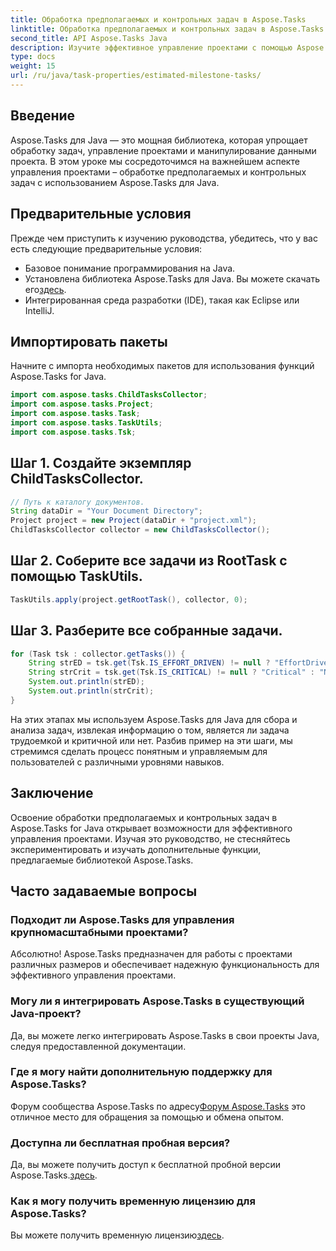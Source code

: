 ```yaml
---
title: Обработка предполагаемых и контрольных задач в Aspose.Tasks
linktitle: Обработка предполагаемых и контрольных задач в Aspose.Tasks
second_title: API Aspose.Tasks Java
description: Изучите эффективное управление проектами с помощью Aspose.Tasks для Java. Легко справляйтесь с предполагаемыми и этапными задачами. Загрузите библиотеку прямо сейчас!
type: docs
weight: 15
url: /ru/java/task-properties/estimated-milestone-tasks/
---
```

## Введение
Aspose.Tasks для Java — это мощная библиотека, которая упрощает обработку задач, управление проектами и манипулирование данными проекта. В этом уроке мы сосредоточимся на важнейшем аспекте управления проектами – обработке предполагаемых и контрольных задач с использованием Aspose.Tasks для Java.
## Предварительные условия
Прежде чем приступить к изучению руководства, убедитесь, что у вас есть следующие предварительные условия:
- Базовое понимание программирования на Java.
-  Установлена библиотека Aspose.Tasks для Java. Вы можете скачать его[здесь](https://releases.aspose.com/tasks/java/).
- Интегрированная среда разработки (IDE), такая как Eclipse или IntelliJ.
## Импортировать пакеты
Начните с импорта необходимых пакетов для использования функций Aspose.Tasks for Java.
```java
import com.aspose.tasks.ChildTasksCollector;
import com.aspose.tasks.Project;
import com.aspose.tasks.Task;
import com.aspose.tasks.TaskUtils;
import com.aspose.tasks.Tsk;

```
## Шаг 1. Создайте экземпляр ChildTasksCollector.
```java
// Путь к каталогу документов.
String dataDir = "Your Document Directory";
Project project = new Project(dataDir + "project.xml");
ChildTasksCollector collector = new ChildTasksCollector();
```
## Шаг 2. Соберите все задачи из RootTask с помощью TaskUtils.
```java
TaskUtils.apply(project.getRootTask(), collector, 0);
```
## Шаг 3. Разберите все собранные задачи.
```java
for (Task tsk : collector.getTasks()) {
    String strED = tsk.get(Tsk.IS_EFFORT_DRIVEN) != null ? "EffortDriven" : "Non-EffortDriven";
    String strCrit = tsk.get(Tsk.IS_CRITICAL) != null ? "Critical" : "Non-Critical";
    System.out.println(strED);
    System.out.println(strCrit);
}
```
На этих этапах мы используем Aspose.Tasks для Java для сбора и анализа задач, извлекая информацию о том, является ли задача трудоемкой и критичной или нет.
Разбив пример на эти шаги, мы стремимся сделать процесс понятным и управляемым для пользователей с различными уровнями навыков.
## Заключение
Освоение обработки предполагаемых и контрольных задач в Aspose.Tasks for Java открывает возможности для эффективного управления проектами. Изучая это руководство, не стесняйтесь экспериментировать и изучать дополнительные функции, предлагаемые библиотекой Aspose.Tasks.

## Часто задаваемые вопросы
### Подходит ли Aspose.Tasks для управления крупномасштабными проектами?
Абсолютно! Aspose.Tasks предназначен для работы с проектами различных размеров и обеспечивает надежную функциональность для эффективного управления проектами.
### Могу ли я интегрировать Aspose.Tasks в существующий Java-проект?
Да, вы можете легко интегрировать Aspose.Tasks в свои проекты Java, следуя предоставленной документации.
### Где я могу найти дополнительную поддержку для Aspose.Tasks?
 Форум сообщества Aspose.Tasks по адресу[Форум Aspose.Tasks](https://forum.aspose.com/c/tasks/15) это отличное место для обращения за помощью и обмена опытом.
### Доступна ли бесплатная пробная версия?
 Да, вы можете получить доступ к бесплатной пробной версии Aspose.Tasks.[здесь](https://releases.aspose.com/).
### Как я могу получить временную лицензию для Aspose.Tasks?
 Вы можете получить временную лицензию[здесь](https://purchase.aspose.com/temporary-license/).